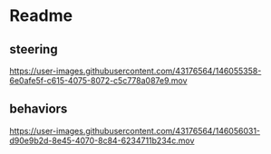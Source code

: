 # Readme
## steering


https://user-images.githubusercontent.com/43176564/146055358-6e0afe5f-c615-4075-8072-c5c778a087e9.mov



## behaviors 



https://user-images.githubusercontent.com/43176564/146056031-d90e9b2d-8e45-4070-8c84-6234711b234c.mov

